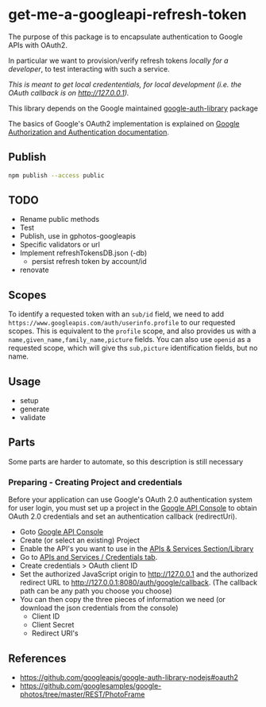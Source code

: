 # get-me-a-googleapi-refresh-token

The purpose of this package is to encapsulate authentication to Google APIs with OAuth2.

In particular we want to provision/verify refresh tokens *locally for a developer*, to test interacting with such a service.

*This is meant to get local credententials, for local development (i.e. the OAuth callback is on <http://127.0.0.1>).*

This library depends on the Google maintained [google-auth-library](https://github.com/googleapis/google-auth-library-nodejs#oauth2) package

The basics of Google's OAuth2 implementation is explained on [Google Authorization and Authentication documentation](https://developers.google.com/identity/protocols/OpenIDConnect).

## Publish

```bash
npm publish --access public
```

## TODO

- Rename public methods
- Test
- Publish, use in gphotos-googleapis
- Specific validators or url
- Implement refreshTokensDB.json (-db)
  - persist refresh token by account/id
- renovate

## Scopes

To identify a requested token with an `sub/id` field, we need to add `https://www.googleapis.com/auth/userinfo.profile` to our requested scopes. This is equivalent to the `profile` scope, and also provides us with a `name,given_name,family_name,picture` fields. You can also use `openid` as a requested scope, which will give ths `sub,picture` identification fields, but no name.

## Usage

- setup
- generate
- validate

## Parts

Some parts are harder to automate, so this description is still necessary

### Preparing - Creating Project and credentials

Before your application can use Google's OAuth 2.0 authentication system for user login, you must set up a project in the [Google API Console](https://console.developers.google.com/) to obtain OAuth 2.0 credentials and set an authentication callback (redirectUri).

- Goto [Google API Console](https://console.developers.google.com/)
- Create (or select an existing) Project
- Enable the API's you want to use in the [APIs & Services Section/Library](https://console.developers.google.com/apis/library)
- Go to [APIs and Services / Credentials tab](https://console.developers.google.com/apis/credentials).
- Create credentials > OAuth client ID
- Set the authorized JavaScript origin to <http://127.0.0.1> and the authorized redirect URL to <http://127.0.0.1:8080/auth/google/callback>. (The callback path can be any path you choose you choose)
- You can then copy the three pieces of information we need (or download the json credentials from the console)
  - Client ID
  - Client Secret
  - Redirect URI's

## References

- <https://github.com/googleapis/google-auth-library-nodejs#oauth2>
- <https://github.com/googlesamples/google-photos/tree/master/REST/PhotoFrame>
